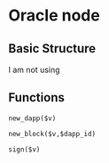 # Oracle node

## Basic Structure

I am not using


## Functions

```
new_dapp($v)
```


```
new_block($v,$dapp_id)
```


```
sign($v)
```
